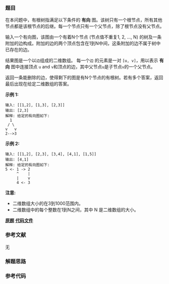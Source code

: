 ### 题目
在本问题中，有根树指满足以下条件的 **有向** 图。该树只有一个根节点，所有其他节点都是该根节点的后继。每一个节点只有一个父节点，除了根节点没有父节点。

输入一个有向图，该图由一个有着N个节点 (节点值不重复1, 2, ..., N)
的树及一条附加的边构成。附加的边的两个顶点包含在1到N中间，这条附加的边不属于树中已存在的边。

结果图是一个以`边`组成的二维数组。 每一个`边` 的元素是一对 `[u, v]`，用以表示 **有向** 图中连接顶点 `u` and
`v`和顶点的边，其中父节点`u`是子节点`v`的一个父节点。

返回一条能删除的边，使得剩下的图是有N个节点的有根树。若有多个答案，返回最后出现在给定二维数组的答案。

**示例  1:**

    
    
    输入: [[1,2], [1,3], [2,3]]
    输出: [2,3]
    解释: 给定的有向图如下:
      1
     / \
    v   v
    2-->3
    

**示例 2:**

    
    
    输入: [[1,2], [2,3], [3,4], [4,1], [1,5]]
    输出: [4,1]
    解释: 给定的有向图如下:
    5 <- 1 -> 2
         ^    |
         |    v
         4 <- 3
    

**注意:**

  * 二维数组大小的在3到1000范围内。
  * 二维数组中的每个整数在1到N之间，其中 N 是二维数组的大小。

 **[原题](https://leetcode-cn.com/problems/redundant-connection-ii/)**    **[代码文件]()**


### 参考文献
无

### 解题思路




### 参考代码

```go


```





